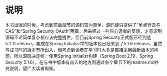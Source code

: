 # 说明

本书出版的时候，考虑到前面章节的源码较为简单，源码便只提供了“单点登录与CAS”和“Spring Security OAuth”两章，后来经过一些热心读者的反馈，才意识到源码不论简单复杂都应该完整提供，但目前Spring Security正式版已经到达5.2.0.release，集成在Spring Initializr中的版本也已经来到了5.1.6.release，虽然与成书时的版本有所出入，但考虑到读者在学习时大多是直接采用最新版本的问题，所以源码决定统一使用Spring Initializr构建（Spring Boot 2.19，Spring Security 5.1.6），在与书中版本有出入的地方则通过各个章节下的readme.md补充说明，望广大读者周知。
